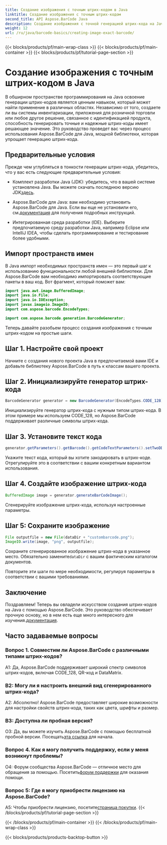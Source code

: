 ```yaml
---
title: Создание изображения с точным штрих-кодом в Java
linktitle: Создание изображения с точным штрих-кодом
second_title: API Aspose.BarCode Java
description: Создание изображения с точной генерацией штрих-кода на Java с помощью Aspose.BarCode. Легко создавайте собственные штрих-коды. Изучите документацию, загрузите и получите поддержку.
weight: 12
url: /ru/java/barcode-basics/creating-image-exact-barcode/
---
```


{{< blocks/products/pf/main-wrap-class >}}
{{< blocks/products/pf/main-container >}}
{{< blocks/products/pf/tutorial-page-section >}}

# Создание изображения с точным штрих-кодом в Java

В обширном пространстве программирования на Java освоение генерации штрих-кодов является ценным навыком, который может найти применение в различных областях. Независимо от того, создаете ли вы системы инвентаризации, приложения для розничной торговли или любое другое решение, связанное с идентификацией продукта, способность генерировать точные и надежные штрих-коды имеет решающее значение. Это руководство проведет вас через процесс использования Aspose.BarCode для Java, мощной библиотеки, которая упрощает генерацию штрих-кода.

## Предварительные условия

Прежде чем углубляться в тонкости генерации штрих-кода, убедитесь, что у вас есть следующие предварительные условия:

-  Комплект разработки Java (JDK): убедитесь, что в вашей системе установлена Java. Вы можете скачать последнюю версию JDK[здесь](https://www.oracle.com/java/technologies/javase-downloads.html).

-  Aspose.BarCode для Java: вам необходимо установить Aspose.BarCode для Java. Если вы еще не установили его, см.[документация](https://reference.aspose.com/barcode/java/) для получения подробных инструкций.

- Интегрированная среда разработки (IDE). Выберите предпочитаемую среду разработки Java, например Eclipse или IntelliJ IDEA, чтобы сделать программирование и тестирование более удобными.

## Импорт пространств имен

В Java импорт необходимых пространств имен — это первый шаг к использованию функциональности любой внешней библиотеки. Для Aspose.BarCode вам необходимо импортировать соответствующие пакеты в ваш код. Вот фрагмент, который поможет вам:

```java
import java.awt.image.BufferedImage;
import java.io.File;
import java.io.IOException;
import javax.imageio.ImageIO;
import com.aspose.barcode.EncodeTypes;

import com.aspose.barcode.generation.BarcodeGenerator;
```

Теперь давайте разобьем процесс создания изображения с точным штрих-кодом на простые шаги.

## Шаг 1. Настройте свой проект

Начните с создания нового проекта Java в предпочитаемой вами IDE и добавьте библиотеку Aspose.BarCode в путь к классам вашего проекта.

## Шаг 2. Инициализируйте генератор штрих-кода

```java
BarcodeGenerator generator = new BarcodeGenerator(EncodeTypes.CODE_128);
```

Инициализируйте генератор штрих-кода с нужным типом штрих-кода. В этом примере мы используем CODE_128, но Aspose.BarCode поддерживает различные символы штрих-кода.

## Шаг 3. Установите текст кода

```java
generator.getParameters().getBarcode().getCodeTextParameters().setTwoDDisplayText("123456");
```

Укажите текст кода, который вы хотите закодировать в штрих-коде. Отрегулируйте это в соответствии с вашим конкретным вариантом использования.

## Шаг 4. Создайте изображение штрих-кода

```java
BufferedImage image = generator.generateBarCodeImage();
```

Сгенерируйте изображение штрих-кода, используя настроенные параметры.

## Шаг 5: Сохраните изображение

```java
File outputfile = new File(dataDir + "custombarcode.png");
ImageIO.write(image, "png", outputfile);
```

 Сохраните сгенерированное изображение штрих-кода в указанное место. Обязательно замените`dataDir` с вашим фактическим каталогом документов.

Повторите эти шаги по мере необходимости, регулируя параметры в соответствии с вашими требованиями.

## Заключение

 Поздравляем! Теперь вы овладели искусством создания штрих-кодов на Java с помощью Aspose.BarCode. Это руководство обеспечивает прочную основу, но в нем есть еще много интересного для изучения.[документация](https://reference.aspose.com/barcode/java/).

## Часто задаваемые вопросы

### Вопрос 1. Совместим ли Aspose.BarCode с различными типами штрих-кодов?

A1: Да, Aspose.BarCode поддерживает широкий спектр символов штрих-кодов, включая CODE_128, QR-код и DataMatrix.

### В2: Могу ли я настроить внешний вид сгенерированного штрих-кода?

А2: Абсолютно! Aspose.BarCode предоставляет широкие возможности для настройки свойств штрих-кода, таких как цвета, шрифты и размер.

### В3: Доступна ли пробная версия?

 О3: Да, вы можете изучить Aspose.BarCode с помощью бесплатной пробной версии. Посещать[эта ссылка](https://releases.aspose.com/) для начала.

### Вопрос 4. Как я могу получить поддержку, если у меня возникнут проблемы?

 О4: Форум сообщества Aspose.BarCode — отличное место для обращения за помощью. Посетить[форум поддержки](https://forum.aspose.com/c/barcode/13) для оказания помощи.

### Вопрос 5: Где я могу приобрести лицензию на Aspose.BarCode?

 A5: Чтобы приобрести лицензию, посетите[страница покупки](https://purchase.aspose.com/buy).
{{< /blocks/products/pf/tutorial-page-section >}}

{{< /blocks/products/pf/main-container >}}
{{< /blocks/products/pf/main-wrap-class >}}

{{< blocks/products/products-backtop-button >}}
